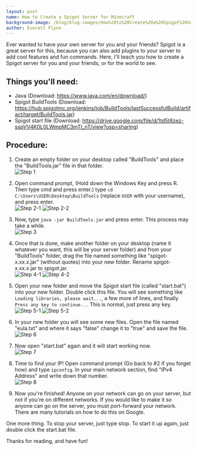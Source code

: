 ```yaml
---
layout: post
name: How to Create a Spigot Server for Minecraft
background-image: /blog/blog-images/How%20to%20Create%20a%20Spigot%20Server%20for%20Minecraft/TitlePicture.png
author: Everett Flynn
---
```


Ever wanted to have your own server for you and your friends? Spigot is a great server for this, because you can also add plugins to your server to add cool features and fun commands. Here, I'll teach you how to create a Spigot server for you and your friends, or for the world to see.

## Things you'll need:
* Java (Download: https://www.java.com/en/download/)
* Spigot BuildTools (Download: https://hub.spigotmc.org/jenkins/job/BuildTools/lastSuccessfulBuild/artifact/target/BuildTools.jar)
* Spigot start file (Download: https://drive.google.com/file/d/1td5t8zez-sspVV4K0L0LWmpMC3mTI_nT/view?usp=sharing)

## Procedure:

1. Create an empty folder on your desktop called "BuildTools" and place the "BuildTools.jar" file in that folder.  
![Step 1](/blog-images/How%20to%20Create%20a%20Spigot%20Server%20for%20Minecraft/1.png)

2. Open command prompt, (Hold down the Windows Key and press R. Then type cmd and press enter.) type `cd C:\Users\USER\Desktop\BuildTools` (replace `USER` with your username), and press enter.  
![Step 2-1](/blog-images/How%20to%20Create%20a%20Spigot%20Server%20for%20Minecraft/2-1.png)
![Step 2-2](/blog-images/How%20to%20Create%20a%20Spigot%20Server%20for%20Minecraft/2-2.png)

3. Now, type `java -jar BuildTools.jar` and press enter. This process may take a while.  
![Step 3](/blog-images/How%20to%20Create%20a%20Spigot%20Server%20for%20Minecraft/3.png)

4. Once that is done, make another folder on your desktop (name it whatever you want, this will be your server folder) and from your "BuildTools" folder, drag the file named something like "spigot-x.xx.x.jar" (without quotes) into your new folder. Rename spigot-x.xx.x.jar to spigot.jar.  
![Step 4-1](/blog-images/How%20to%20Create%20a%20Spigot%20Server%20for%20Minecraft/4-1.png)
![Step 4-2](/blog-images/How%20to%20Create%20a%20Spigot%20Server%20for%20Minecraft/4-2.png)

5. Open your new folder and move the Spigot start file (called "start.bat") into your new folder. Double click this file. You will see something like `Loading libraries, please wait...`, a few more of lines, and finally `Press any key to continue...` This is normal, just press any key.  
![Step 5-1](/blog-images/How%20to%20Create%20a%20Spigot%20Server%20for%20Minecraft/5-1.png)
![Step 5-2](/blog-images/How%20to%20Create%20a%20Spigot%20Server%20for%20Minecraft/5-2.png)

6. In your new folder you will see some new files. Open the file named "eula.txt" and where it says "false" change it to "true" and save the file.  
![Step 6](/blog-images/How%20to%20Create%20a%20Spigot%20Server%20for%20Minecraft/6.png)

7. Now open "start.bat" again and it will start working now.  
![Step 7](/blog-images/How%20to%20Create%20a%20Spigot%20Server%20for%20Minecraft/7.png)

8. Time to find your IP! Open command prompt (Go back to #2 if you forget how) and type `ipconfig`. In your main network section, find "IPv4 Address" and write down that number.  
![Step 8](/blog-images/How%20to%20Create%20a%20Spigot%20Server%20for%20Minecraft/8.png)

9. Now you're finished! Anyone on your network can go on your server, but not if you're on different networks. If you would like to make it so anyone can go on the server, you must port-forward your network. There are many tutorials on how to do this on Google.

One more thing. To stop your server, just type stop. To start it up again, just double click the start.bat file.

Thanks for reading, and have fun!